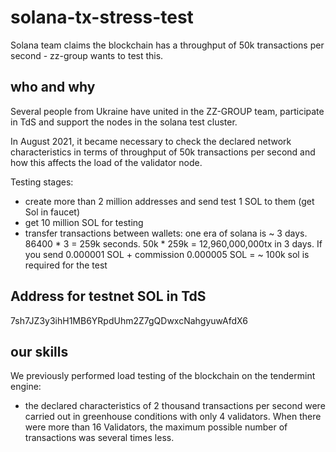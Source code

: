 # solana-tx-stress-test
Solana team claims the blockchain has a throughput of 50k transactions per second - zz-group wants to test this.


## who and why
Several people from Ukraine have united in the ZZ-GROUP team, participate in TdS and support the nodes in the solana test cluster.

In August 2021, it became necessary to check the declared network characteristics in terms of throughput of 50k transactions per second and how this affects the load of the validator node.

Testing stages:
- create more than 2 million addresses and send test 1 SOL to them (get Sol in faucet)
- get 10 million SOL for testing
- transfer transactions between wallets: one era of solana is ~ 3 days. 86400 * 3 = 259k seconds. 50k * 259k = 12,960,000,000tx in 3 days. If you send 0.000001 SOL + commission 0.000005 SOL = ~ 100k sol is required for the test


## Address for testnet SOL in TdS
7sh7JZ3y3ihH1MB6YRpdUhm2Z7gQDwxcNahgyuwAfdX6

## our skills
We previously performed load testing of the blockchain on the tendermint engine:
- the declared characteristics of 2 thousand transactions per second were carried out in greenhouse conditions with only 4 validators. When there were more than 16 Validators, the maximum possible number of transactions was several times less.